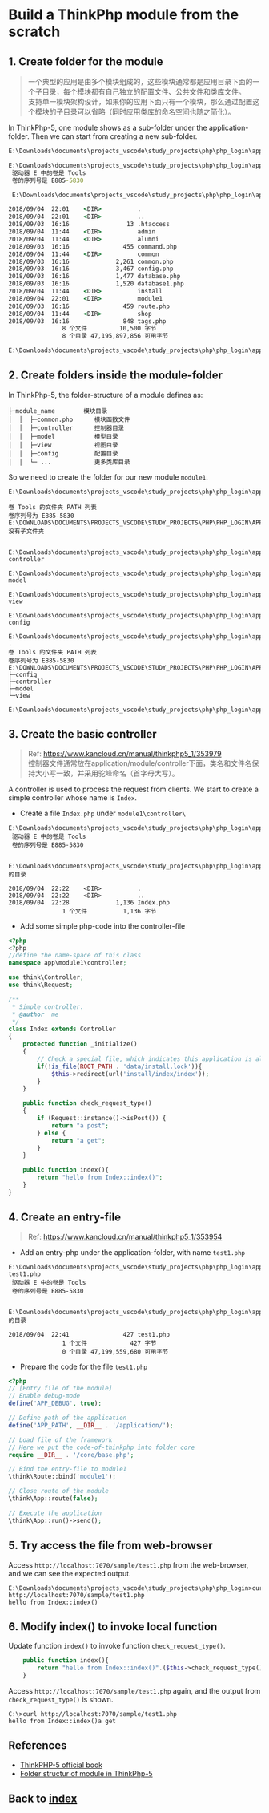# Build a ThinkPhp module from the scratch
## 1. Create folder for the module
> 一个典型的应用是由多个模块组成的，这些模块通常都是应用目录下面的一个子目录，每个模块都有自己独立的配置文件、公共文件和类库文件。<br/>
支持单一模块架构设计，如果你的应用下面只有一个模块，那么通过配置这个模块的子目录可以省略（同时应用类库的命名空间也随之简化）。

In ThinkPhp-5, one module shows as a sub-folder under the application-folder. Then we can start from creating a new sub-folder.
```cmd
E:\Downloads\documents\projects_vscode\study_projects\php\php_login\application>mkdir module1

E:\Downloads\documents\projects_vscode\study_projects\php\php_login\application>dir
 驱动器 E 中的卷是 Tools
 卷的序列号是 E885-5830

 E:\Downloads\documents\projects_vscode\study_projects\php\php_login\application 的目录

2018/09/04  22:01    <DIR>          .
2018/09/04  22:01    <DIR>          ..
2018/09/03  16:16                13 .htaccess
2018/09/04  11:44    <DIR>          admin
2018/09/04  11:44    <DIR>          alumni
2018/09/03  16:16               455 command.php
2018/09/04  11:44    <DIR>          common
2018/09/03  16:16             2,261 common.php
2018/09/03  16:16             3,467 config.php
2018/09/03  16:16             1,477 database.php
2018/09/03  16:16             1,520 database1.php
2018/09/04  11:44    <DIR>          install
2018/09/04  22:01    <DIR>          module1
2018/09/03  16:16               459 route.php
2018/09/04  11:44    <DIR>          shop
2018/09/03  16:16               848 tags.php
               8 个文件         10,500 字节
               8 个目录 47,195,897,856 可用字节

E:\Downloads\documents\projects_vscode\study_projects\php\php_login\application>
```

## 2. Create folders inside the module-folder
In ThinkPhp-5, the folder-structure of a module defines as:
```shell
├─module_name        模块目录
│  │  ├─common.php      模块函数文件
│  │  ├─controller      控制器目录
│  │  ├─model           模型目录
│  │  ├─view            视图目录
│  │  ├─config          配置目录
│  │  └─ ...            更多类库目录
```
So we need to create the folder for our new module `module1`.
```shell
E:\Downloads\documents\projects_vscode\study_projects\php\php_login\application\module1>tree .
卷 Tools 的文件夹 PATH 列表
卷序列号为 E885-5830
E:\DOWNLOADS\DOCUMENTS\PROJECTS_VSCODE\STUDY_PROJECTS\PHP\PHP_LOGIN\APPLICATION\MODULE1
没有子文件夹


E:\Downloads\documents\projects_vscode\study_projects\php\php_login\application\module1>mkdir controller

E:\Downloads\documents\projects_vscode\study_projects\php\php_login\application\module1>mkdir model

E:\Downloads\documents\projects_vscode\study_projects\php\php_login\application\module1>mkdir view

E:\Downloads\documents\projects_vscode\study_projects\php\php_login\application\module1>mkdir config

E:\Downloads\documents\projects_vscode\study_projects\php\php_login\application\module1>tree .
卷 Tools 的文件夹 PATH 列表
卷序列号为 E885-5830
E:\DOWNLOADS\DOCUMENTS\PROJECTS_VSCODE\STUDY_PROJECTS\PHP\PHP_LOGIN\APPLICATION\MODULE1
├─config
├─controller
├─model
└─view

E:\Downloads\documents\projects_vscode\study_projects\php\php_login\application\module1>
```

## 3. Create the basic controller
> Ref: https://www.kancloud.cn/manual/thinkphp5_1/353979 <br>
控制器文件通常放在application/module/controller下面，类名和文件名保持大小写一致，并采用驼峰命名（首字母大写）。

A controller is used to process the request from clients. We start to create a simple controller whose name is `Index`.
- Create a file `Index.php` under `module1\controller\`
```shell
E:\Downloads\documents\projects_vscode\study_projects\php\php_login\application\module1\controller>dir
 驱动器 E 中的卷是 Tools
 卷的序列号是 E885-5830

 E:\Downloads\documents\projects_vscode\study_projects\php\php_login\application\module1\controller 的目录

2018/09/04  22:22    <DIR>          .
2018/09/04  22:22    <DIR>          ..
2018/09/04  22:28             1,136 Index.php
               1 个文件          1,136 字节
```
- Add some simple php-code into the controller-file
```php
<?php
<?php
//define the name-space of this class
namespace app\module1\controller;

use think\Controller;
use think\Request;

/**
 * Simple controller.
 * @author  me
 */
class Index extends Controller
{
    protected function _initialize()
    {
        // Check a special file, which indicates this application is already installed-or-not.
        if(!is_file(ROOT_PATH . 'data/install.lock')){
            $this->redirect(url('install/index/index'));
        }  
    }

    public function check_request_type()
    {
        if (Request::instance()->isPost()) {
            return "a post";
        } else {
            return "a get";
        }
    }

    public function index(){
        return "hello from Index::index()";
    }
}
```

## 4. Create an entry-file
> Ref: https://www.kancloud.cn/manual/thinkphp5_1/353954

- Add an entry-php under the application-folder, with name `test1.php`
```shell
E:\Downloads\documents\projects_vscode\study_projects\php\php_login\application>dir test1.php
 驱动器 E 中的卷是 Tools
 卷的序列号是 E885-5830

 E:\Downloads\documents\projects_vscode\study_projects\php\php_login\application 的目录

2018/09/04  22:41               427 test1.php
               1 个文件            427 字节
               0 个目录 47,199,559,680 可用字节
```
- Prepare the code for the file `test1.php`
```php
<?php
// [Entry file of the module]
// Enable debug-mode
define('APP_DEBUG', true);

// Define path of the application
define('APP_PATH', __DIR__ . '/application/');

// Load file of the framework
// Here we put the code-of-thinkphp into folder core
require __DIR__ . '/core/base.php';

// Bind the entry-file to module1
\think\Route::bind('module1');

// Close route of the module
\think\App::route(false);

// Execute the application
\think\App::run()->send();
```

## 5. Try access the file from web-browser
Access `http://localhost:7070/sample/test1.php` from the web-browser, and we can see the expected output.
```shell
E:\Downloads\documents\projects_vscode\study_projects\php\php_login>curl http://localhost:7070/sample/test1.php
hello from Index::index()
```

## 6. Modify index() to invoke local function
Update function `index()` to invoke function `check_request_type()`.
```php
    public function index(){
        return "hello from Index::index()".($this->check_request_type());
    }
```

Access `http://localhost:7070/sample/test1.php` again, and the output from `check_request_type()` is shown.
```shell
C:\>curl http://localhost:7070/sample/test1.php
hello from Index::index()a get
```

## References
- [ThinkPHP-5 official book](https://www.kancloud.cn/manual/thinkphp5_1/353953)
- [Folder structur of module in ThinkPhp-5](https://www.kancloud.cn/manual/thinkphp5_1/353950)

## Back to [index](./index.md)